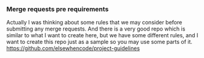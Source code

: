 ### Merge requests pre requirements
Actually I was thinking about some rules that we may consider before submitting any merge requests. And there is a very good repo which is similar to what I want to create here, but we have some different rules, and I want to create this repo just as a sample so you may use some parts of it.
https://github.com/elsewhencode/project-guidelines
